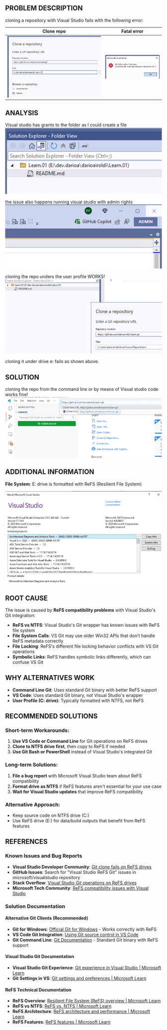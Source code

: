 ## PROBLEM DESCRIPTION
cloning a repository with Visual Studio fails with the following error:

| Clone repo | Fatal error |
|--------|--------|
| ![Clone Repository](<images/001.01 clonerepo.png>) | ![Fatal Error](<images/001.02 fatal error.png>) |

## ANALYSIS

Visual studio has grants 
to the folder as I could create a file 
<img src="images/002.01 visual studio file access.png" alt="Visual Studio file access" width="600">

the issue also happens running visual studio with admin rights 
<img src="images/002.02 admin rights.png" alt="Admin rights" width="600">

cloning the repo unders the user profile WORKS!<br>
<img src="images/002.03 clone under user profile.png" alt="Clone under user profile" width="600">

cloning it under drive e: fails as shown above.

## SOLUTION
cloning the repo from the command line or by means of Visual studio code works fine!<br>
![alt text](<images/003.01a clone with vscode.png>)



## ADDITIONAL INFORMATION

**File System**: E: drive is formatted with ReFS (Resilient File System)

![alt text](<images/visual studio version.png>)

## ROOT CAUSE

The issue is caused by **ReFS compatibility problems** with Visual Studio's Git integration:

- **ReFS vs NTFS**: Visual Studio's Git wrapper has known issues with ReFS file system
- **File System Calls**: VS Git may use older Win32 APIs that don't handle ReFS metadata correctly
- **File Locking**: ReFS's different file locking behavior conflicts with VS Git operations
- **Symbolic Links**: ReFS handles symbolic links differently, which can confuse VS Git

## WHY ALTERNATIVES WORK

- **Command Line Git**: Uses standard Git binary with better ReFS support
- **VS Code**: Uses standard Git binary, not Visual Studio's wrapper
- **User Profile (C: drive)**: Typically formatted with NTFS, not ReFS

## RECOMMENDED SOLUTIONS

### Short-term Workarounds:
1. **Use VS Code or Command Line** for Git operations on ReFS drives
2. **Clone to NTFS drive first**, then copy to ReFS if needed
3. **Use Git Bash or PowerShell** instead of Visual Studio's integrated Git

### Long-term Solutions:
1. **File a bug report** with Microsoft Visual Studio team about ReFS compatibility
2. **Format drive as NTFS** if ReFS features aren't essential for your use case
3. **Wait for Visual Studio updates** that improve ReFS compatibility

### Alternative Approach:

- Keep source code on NTFS drive (C:)
- Use ReFS drive (E:) for data/build outputs that benefit from ReFS features

## REFERENCES

### Known Issues and Bug Reports

- **Visual Studio Developer Community**: [Git clone fails on ReFS drives](https://developercommunity.visualstudio.com/search?space=8&q=ReFS+Git)
- **GitHub Issues**: Search for "Visual Studio ReFS Git" issues in microsoft/visualstudio repository
- **Stack Overflow**: [Visual Studio Git operations on ReFS drives](https://stackoverflow.com/search?q=visual+studio+git+refs+drive)
- **Microsoft Tech Community**: [ReFS compatibility issues with Visual Studio](https://techcommunity.microsoft.com/search?q=ReFS%20Visual%20Studio%20Git)

### Solution Documentation

#### Alternative Git Clients (Recommended)
- **Git for Windows**: [Official Git for Windows](https://gitforwindows.org/) - Works correctly with ReFS
- **VS Code Git Integration**: [Using Git source control in VS Code](https://code.visualstudio.com/docs/sourcecontrol/overview)
- **Git Command Line**: [Git Documentation](https://git-scm.com/doc) - Standard Git binary with ReFS support

#### Visual Studio Git Documentation
- **Visual Studio Git Experience**: [Git experience in Visual Studio | Microsoft Learn](https://learn.microsoft.com/en-us/visualstudio/version-control/git-with-visual-studio)
- **Git Settings in VS**: [Git settings and preferences | Microsoft Learn](https://learn.microsoft.com/en-us/visualstudio/version-control/git-settings)

#### ReFS Technical Documentation
- **ReFS Overview**: [Resilient File System (ReFS) overview | Microsoft Learn](https://learn.microsoft.com/en-us/windows-server/storage/refs/refs-overview)
- **ReFS vs NTFS**: [ReFS vs. NTFS | Microsoft Learn](https://learn.microsoft.com/en-us/windows-server/storage/refs/refs-overview#comparison-of-refs-and-ntfs)
- **ReFS Architecture**: [ReFS architecture and performance | Microsoft Learn](https://learn.microsoft.com/en-us/windows-server/storage/refs/refs-overview#refs-architecture)
- **ReFS Features**: [ReFS features | Microsoft Learn](https://learn.microsoft.com/en-us/windows-server/storage/refs/refs-overview#feature-comparison)